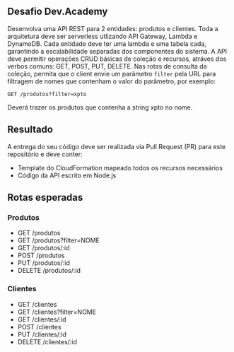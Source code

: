 ## Desafio Dev.Academy

Desenvolva uma API REST para 2 entidades: produtos e clientes. Toda a arquitetura deve ser serverless utlizando API Gateway, Lambda e DynamoDB. 
Cada entidade deve ter uma lambda e uma tabela cada, garantindo a escalabilidade separadas dos componentes do sistema. A API deve permitir operações CRUD básicas de coleção e recursos, atráves dos verbos comuns: GET, POST, PUT, DELETE.
Nas rotas de consulta da coleção, permita que o client envie um parâmetro `filter` pela URL para filtragem de nomes que contenham o valor do parâmetro, por exemplo:

```curl
GET /produtos?filter=xpto
```

Deverá trazer os produtos que contenha a string xpto no nome.

## Resultado
A entrega do seu código deve ser realizada via Pull Request (PR) para este repositório e deve conter:
- Template do CloudFormation mapeado todos os recursos necessários
- Código da API escrito em Node.js

## Rotas esperadas
### Produtos
- GET /produtos
- GET /produtos?filter=NOME
- GET /produtos/:id
- POST /produtos
- PUT /produtos/:id
- DELETE /produtos/:id
### Clientes
- GET /clientes
- GET /clientes?filter=NOME
- GET /clientes/:id
- POST /clientes
- PUT /clientes/:id
- DELETE /clientes/:id



